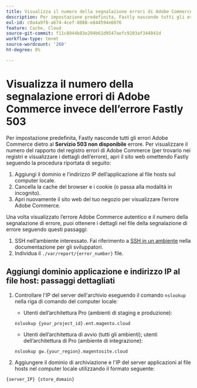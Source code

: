 ```yaml
---
title: Visualizza il numero della segnalazione errori di Adobe Commerce invece dell’errore Fastly 503
description: Per impostazione predefinita, Fastly nasconde tutti gli errori Adobe Commerce dietro l’errore **503 Service Unavailable** (Servizio non disponibile). Per visualizzare il numero del rapporto del registro errori di Adobe Commerce (per trovarlo nei registri e visualizzare i dettagli dell’errore), apri il sito web omettendo Fastly seguendo la procedura riportata di seguito:’
exl-id: c0a4a9f8-a674-4cef-8088-e844594e6076
feature: Cache, Cloud
source-git-commit: f11c8944b83e294b61d9547aefc9203af344041d
workflow-type: tm+mt
source-wordcount: '260'
ht-degree: 0%

---
```


# Visualizza il numero della segnalazione errori di Adobe Commerce invece dell’errore Fastly 503

Per impostazione predefinita, Fastly nasconde tutti gli errori Adobe Commerce dietro al **Servizio 503 non disponibile** errore. Per visualizzare il numero del rapporto del registro errori di Adobe Commerce (per trovarlo nei registri e visualizzare i dettagli dell’errore), apri il sito web omettendo Fastly seguendo la procedura riportata di seguito:

1. Aggiungi il dominio e l’indirizzo IP dell’applicazione al file hosts sul computer locale.
1. Cancella la cache del browser e i cookie (o passa alla modalità in incognito).
1. Apri nuovamente il sito web del tuo negozio per visualizzare l’errore Adobe Commerce.

Una volta visualizzato l’errore Adobe Commerce autentico e il numero della segnalazione di errore, puoi ottenere i dettagli nel file della segnalazione di errore seguendo questi passaggi:

1. SSH nell’ambiente interessato. Fai riferimento a [SSH in un ambiente](https://devdocs.magento.com/guides/v2.3/cloud/env/environments-ssh.html#ssh) nella documentazione per gli sviluppatori.
1. Individua il `./var/report/{error_number}` file.

## Aggiungi dominio applicazione e indirizzo IP al file host: passaggi dettagliati

1. Controllare l&#39;IP del server dell&#39;archivio eseguendo il comando `nslookup` nella riga di comando del computer locale:
   * Utenti dell’architettura Pro (ambienti di staging e produzione):

   ```
   nslookup {your_project_id}.ent.magento.cloud
   ```

   * Utenti dell’architettura di avvio (tutti gli ambienti); utenti dell’architettura di Pro (ambiente di integrazione):

   ```
   nslookup gw.{your_region}.magentosite.cloud
   ```

1. Aggiungere il dominio di archiviazione e l&#39;IP del server applicazioni al file hosts nel computer locale utilizzando il formato seguente:

```
{server_IP} {store_domain}
```
